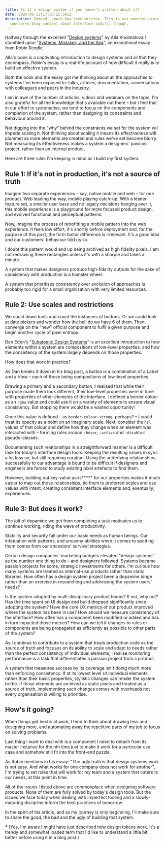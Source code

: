 ```yaml
---
title: Is it a design system if you haven't written about it?
date: 2020-06-13T17:38:25.591Z
description: Indeed, ,much has been written. This is not another piece of
  sponsored blog content about interface audits, though.
---
```



Halfway through the excellent "[Design systems](https://designsystemsbook.com/)" by Alla Kholmatova I stumbled upon "[Systems, Mistakes, and the Sea](https://www.robinrendle.com/essays/systems-mistakes-and-the-sea)", an exceptional essay from Robin Rendle. 

Alla's book is a captivating introduction to design systems and all that they encompass. Robin's essay is a real-life account of how difficult it really is to build an effective system.

Both the book and the essay got me thinking about all the approaches to systems I've been exposed to: talks, articles, documentation, conversations with colleagues and peers in the industry.

I am in awe of the number of articles, videos and webinars on the topic. I'm also grateful for all the knowledge that's available out there – but I feel that in our effort to systematise, we tend to focus on the components and completion of the system, rather than designing its constraints and behaviour around it. 

Not digging into the "why" behind the constraints we set for the system will impede scaling it. Not thinking about scaling it means its effectiveness will plummet as more elements are created and rules we've set become blurry. Not measuring its effectiveness makes a system a designers' passion project, rather than an internal product.

Here are three rules I'm keeping in mind as I build my first system.

## Rule 1: If it's not in production, it's not a source of truth

Imagine two separate experiences – say, native mobile and web – for one product. Web leading the way, mobile playing catch-up. With a leaner feature set, a smaller user base and no legacy decisions hanging over it, this mobile experience is a playground for more focused product design, and evolved functional and perceptual patterns.

Now, imagine the process of retrofitting a mobile pattern into the web experience. It feels low effort, it's shortly before deployment and, for the purpose of this post, the form factor difference is irrelevant. It's a good idea and our customers' behaviour told us so.

I doubt this pattern would end up being archived as high fidelity pixels. I am not redrawing these rectangles unless it's with a sharpie and takes a minute.

A system that makes designers produce high-fidelity outputs for the sake of consistency with production is a hamster wheel.

A system that prioritises consistency over evolution of approaches is probably too rigid for a small organisation with very limited resources.

## Rule 2: Use scales and restrictions

We could down tools and count the instances of buttons. Or we could look at date pickers and wonder how the hell do we have 6 of them. Then, converge on the "new" official component to fulfil a given purpose and begin another cycle of pixel entropy.

Dan Eden's "[Subatomic Design Systems](https://daneden.me/blog/2018/subatomic-design-systems)" is an excellent introduction to how elements within a system are compositions of low-level properties, and how the consistency of the system largely depends on those properties.

How does that work in practice?

As Dan breaks it down in his blog post, a button is a combination of a Label and a View – each of those being compositions of low-level properties.

Drawing a primary and a secondary button, I realised that while their purpose made them look different, their low-level properties were in tune with properties of other elements of the interface. I defined a border colour as an `rgba` value and could use it on a variety of elements to ensure visual consistency. But stopping there would be a wasted opportunity!

Once this value is defined – as `border-colour-strong`, perhaps? – I could treat its opacity as a point on an imaginary scale. Next, consider the `hsl` values of that colour and define how they change when an element was interacted with – forming rules around `:hover`, `:active` and `:disabled` pseudo-classes.

Documenting such relationships in a straightforward manner is a difficult task for today's interface design tools. Keeping the resulting values in sync a lot less so, but still requiring curation. Using the underlying relationships successfully to our advantage is bound to be difficult if designers and engineers are forced to study existing pixel artefacts to find them.

However, building out key-value pairs**\*** for our properties makes it much easier to map out those relationships, tie them to preferred scales and use values with intent, creating consistent interface elements and, eventually, experiences.

## Rule 3: But does it work?

The jolt of dopamine we get from completing a task motivates us to continue working, riding the wave of productivity.

Stability and security fall under our basic needs as human beings. Our infatuation with patterns, and uncanny abilities when it comes to spotting them comes from our ancestors' survival strategies.

Certain design companies' marketing budgets elevated "design systems" as the number one thing to do – and designers followed. Systems became passion projects for some, strategic investments for others. I'm curious how many systems are treated as internal-use products rather than static libraries. How often has a design system project been a dopamine binge rather than an exercise in researching and addressing the system users' needs?

Is the system adopted by multi-disciplinary product teams? If not, why not? Has the time spent on UI design and build dropped significantly since adopting the system? Have the core UX metrics of our product improved where the system has been in use? How should we measure consistency of the interface? How often has a component been modified or added and has in turn impacted those metrics? How can we tell if changes to rules or components are being propagated as efficiently as possible to other parts of the system?

As I continue to contribute to a system that treats production code as the source of truth and focuses on its ability to scale and adapt to needs rather than the perfect consistency of individual elements, I realise monitoring performance is a task that differentiates a passion project from a product.

A system that measures success by its coverage isn't doing much more than enforcing consistency. If at its lowest level sit individual elements, rather than their basic properties, stylistic changes can render the system  brittle. If those elements are archived as static pixels and treated as a source of truth, implementing such changes comes with overheads not every organisation is willing to prioritise.

## How's it going?

When things get hectic at work, I tend to think about drawing less and designing more, and automating away the repetitive parts of my job to focus on solving problems.

Last thing I want to deal with is a component I need to detach from its master instance for the nth time just to make it work for a particular use case and somehow still fit into the front-end puzzle.

As Robin mentions in his essay: "The ugly truth is that design systems work is not easy. And what works for one company does not work for another", I'm trying to set rules that will work for my team and a system that caters to our needs, at this point in time. 

All of the issues I listed above are commonplace when designing software products. None of them are fully solved by today's design tools. But the issues we face today when dealing with imperfect tooling and a slowly-maturing discipline inform the best practices of tomorrow. 

In the spirit of his article, and as my journey is only beginning, I'll make sure to share the good, the bad and the ugly of building that system.

**\*** (Yes, I'm aware I might have just described how design tokens work. It's a trendy and somewhat loaded term that I'd like to understand a little bit better before using it in a blog post.)